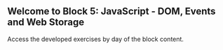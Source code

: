 ## Welcome to Block 5: JavaScript - DOM, Events and Web Storage

Access the developed exercises by day of the block content.